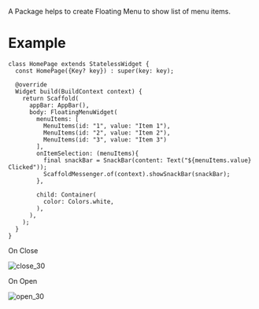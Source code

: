 <!-- 
This README describes the package. If you publish this package to pub.dev,
this README's contents appear on the landing page for your package.

For information about how to write a good package README, see the guide for
[writing package pages](https://dart.dev/guides/libraries/writing-package-pages). 

For general information about developing packages, see the Dart guide for
[creating packages](https://dart.dev/guides/libraries/create-library-packages)
and the Flutter guide for
[developing packages and plugins](https://flutter.dev/developing-packages). 
-->


A Package helps to create Floating Menu to show list of menu items.

# Example

```
class HomePage extends StatelessWidget {
  const HomePage({Key? key}) : super(key: key);

  @override
  Widget build(BuildContext context) {
    return Scaffold(
      appBar: AppBar(),
      body: FloatingMenuWidget(
        menuItems: [
          MenuItems(id: "1", value: "Item 1"),
          MenuItems(id: "2", value: "Item 2"),
          MenuItems(id: "3", value: "Item 3")
        ],
        onItemSelection: (menuItems){
          final snackBar = SnackBar(content: Text("${menuItems.value} Clicked"));
          ScaffoldMessenger.of(context).showSnackBar(snackBar);
        },

        child: Container(
          color: Colors.white,
        ),
      ),
    );
  }
}
```
On Close

![close_30](https://user-images.githubusercontent.com/24270217/143526194-8eb57c90-31a6-4bc3-bbfc-1ed86fa386fa.jpg)

On Open

![open_30](https://user-images.githubusercontent.com/24270217/143526217-41c3d252-eaef-4787-9383-d882ab30d054.jpg)